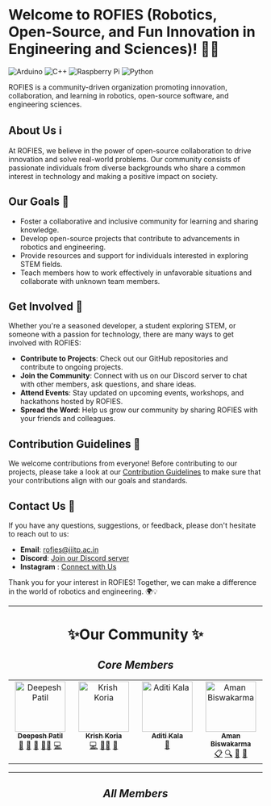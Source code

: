 # Welcome to ROFIES (Robotics, Open-Source, and Fun Innovation in Engineering and Sciences)! 🤖✨

![Arduino](https://img.shields.io/badge/-Arduino-00979D?style=for-the-badge&logo=Arduino&logoColor=white)
![C++](https://img.shields.io/badge/c++-%2300599C.svg?style=for-the-badge&logo=c%2B%2B&logoColor=white)
![Raspberry Pi](https://img.shields.io/badge/-RaspberryPi-C51A4A?style=for-the-badge&logo=Raspberry-Pi)
![Python](https://img.shields.io/badge/python-3670A0?style=for-the-badge&logo=python&logoColor=ffdd54)

ROFIES is a community-driven organization promoting innovation, collaboration, and learning in robotics, open-source software, and engineering sciences.

## About Us ℹ️

At ROFIES, we believe in the power of open-source collaboration to drive innovation and solve real-world problems. Our community consists of passionate individuals from diverse backgrounds who share a common interest in technology and making a positive impact on society.

## Our Goals 🎯

- Foster a collaborative and inclusive community for learning and sharing knowledge.
- Develop open-source projects that contribute to advancements in robotics and engineering.
- Provide resources and support for individuals interested in exploring STEM fields.
- Teach members how to work effectively in unfavorable situations and collaborate with unknown team members.

## Get Involved 🚀

Whether you're a seasoned developer, a student exploring STEM, or someone with a passion for technology, there are many ways to get involved with ROFIES:

- **Contribute to Projects**: Check out our GitHub repositories and contribute to ongoing projects.
- **Join the Community**: Connect with us on our Discord server to chat with other members, ask questions, and share ideas.
- **Attend Events**: Stay updated on upcoming events, workshops, and hackathons hosted by ROFIES.
- **Spread the Word**: Help us grow our community by sharing ROFIES with your friends and colleagues.

## Contribution Guidelines 🤝

We welcome contributions from everyone! Before contributing to our projects, please take a look at our [Contribution Guidelines](CONTRIBUTING.md) to make sure that your contributions align with our goals and standards.

## Contact Us 📧

If you have any questions, suggestions, or feedback, please don't hesitate to reach out to us:

- **Email**: [rofies@iiitp.ac.in](mailto:rofies@iiitp.ac.in)
- **Discord**: [Join our Discord server](https://discord.com/invite/qyKa8FP37c)
- **Instagram** : [Connect with Us](https://www.instagram.com/rofies_iiitp)

Thank you for your interest in ROFIES! Together, we can make a difference in the world of robotics and engineering. 🌍💡

---

# **<center>✨Our Community ✨</center>**

## *<center>Core Members</center>*

<!-- ALL-CONTRIBUTORS-LIST:START - Do not remove or modify this section -->
<!-- prettier-ignore-start -->
<!-- markdownlint-disable -->
<table>
  <tbody>
    <tr>
      <td align="center" valign="top" width="14.28%"><a href="https://github.com/deepesh611"><img src="https://avatars.githubusercontent.com/u/123585104?v=4?s=100" width="100px;" alt="Deepesh Patil"/><br /><sub><b>Deepesh Patil</b></sub></a><br /><a href="https://github.com/ROFIES-IIITP/.github/commits?author=deepesh611" title="Documentation">📖</a> <a href="#projectManagement-deepesh611" title="Project Management">📆</a> <a href="https://github.com/ROFIES-IIITP/.github/pulls?q=is%3Apr+reviewed-by%3Adeepesh611" title="Reviewed Pull Requests">👀</a> <a href="#mentoring-deepesh611" title="Mentoring">🧑‍🏫</a> <a href="https://github.com/ROFIES-IIITP/.github/commits?author=deepesh611" title="Code">💻</a></td>
      <td align="center" valign="top" width="14.28%"><a href="https://my-super-awesome-portfolio.vercel.app/"><img src="https://avatars.githubusercontent.com/u/123854877?v=4?s=100" width="100px;" alt="Krish Koria"/><br /><sub><b>Krish Koria</b></sub></a><br /><a href="https://github.com/ROFIES-IIITP/.github/commits?author=KrishKoria" title="Code">💻</a> <a href="#mentoring-KrishKoria" title="Mentoring">🧑‍🏫</a> <a href="#talk-KrishKoria" title="Talks">📢</a></td>
      <td align="center" valign="top" width="14.28%"><a href="https://github.com/why-aditi"><img src="https://avatars.githubusercontent.com/u/130339327?v=4?s=100" width="100px;" alt="Aditi Kala"/><br /><sub><b>Aditi Kala</b></sub></a><br /><a href="#talk-why-aditi" title="Talks">📢</a></td>
      <td align="center" valign="top" width="14.28%"><a href="https://github.com/Aman-mania"><img src="https://avatars.githubusercontent.com/u/123955329?v=4?s=100" width="100px;" alt="Aman Biswakarma"/><br /><sub><b>Aman Biswakarma</b></sub></a><br /><a href="#eventOrganizing-Aman-mania" title="Event Organizing">📋</a> <a href="#fundingFinding-Aman-mania" title="Funding Finding">🔍</a> <a href="#ideas-Aman-mania" title="Ideas, Planning, & Feedback">🤔</a> <a href="#talk-Aman-mania" title="Talks">📢</a></td>
    </tr>
  </tbody>
</table>

<!-- markdownlint-restore -->
<!-- prettier-ignore-end -->

<!-- ALL-CONTRIBUTORS-LIST:END -->

---

## *<center>All Members</center>*

<!-- MEMBERS-START -->
<center>
<div>
</div>
</center>
<!-- MEMBERS-END -->
